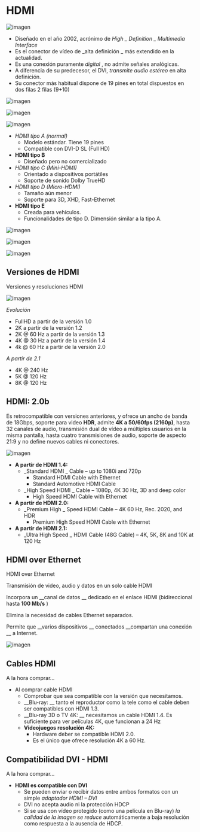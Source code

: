 # HDMI

![imagen](img/5_Conectores_de_v%C3%ADdeo_II_%28HDMI%2C_displayport%2Cthunderbolt%292.jpg)

* Diseñado en el año 2002, acrónimo de  _High _  _Definition_  _ Multimedia Interface_
* Es el conector de vídeo de  _alta definición _ más extendido en la actualidad\.
* Es una conexión puramente  _digital_ , no admite señales analógicas\.
* A diferencia de su predecesor, el DVI,  _transmite audio estéreo_  en alta definición\.
* Su conector más habitual dispone de  19 pines en total dispuestos en dos filas 2 filas \(9\+10\)

![imagen](img/5_Conectores_de_v%C3%ADdeo_II_%28HDMI%2C_displayport%2Cthunderbolt%293.jpg)

![imagen](img/5_Conectores_de_v%C3%ADdeo_II_%28HDMI%2C_displayport%2Cthunderbolt%294.jpg)

![imagen](img/5_Conectores_de_v%C3%ADdeo_II_%28HDMI%2C_displayport%2Cthunderbolt%295.png)

* _HDMI tipo A \(normal\)_
  * Modelo estándar\. Tiene 19 pines
  * Compatible con DVI\-D SL \(Full HD\)
* __HDMI tipo B__
  * Diseñado pero no comercializado
* _HDMI tipo C \(Mini\-HDMI\)_
  * Orientado a dispositivos portátiles
  * Soporte de sonido Dolby TrueHD
* _HDMI tipo D \(Micro\-HDMI\)_
  * Tamaño aún menor
  * Soporte para 3D, XHD, Fast\-Ethernet
* __HDMI tipo E__
  * Creada para vehículos\.
  * Funcionalidades de tipo D\. Dimensión similar a la tipo A\.

![imagen](img/5_Conectores_de_v%C3%ADdeo_II_%28HDMI%2C_displayport%2Cthunderbolt%296.png)

![imagen](img/5_Conectores_de_v%C3%ADdeo_II_%28HDMI%2C_displayport%2Cthunderbolt%297.png)

![imagen](img/5_Conectores_de_v%C3%ADdeo_II_%28HDMI%2C_displayport%2Cthunderbolt%298.gif)

## Versiones de HDMI

Versiones y resoluciones HDMI

![imagen](img/5_Conectores_de_v%C3%ADdeo_II_%28HDMI%2C_displayport%2Cthunderbolt%299.png)

_Evolución_

- FullHD a partir de la versión 1\.0
- 2K a partir de la versión 1\.2
- 2K @ 60 Hz a partir de la versión 1\.3
- 4K @ 30 Hz a partir de la versión 1\.4
- 4k @ 60 Hz a partir de la versión 2\.0

_A partir de 2\.1_

- 4K @ 240 Hz
- 5K @ 120 Hz
- 8K @ 120 Hz

## HDMI: 2\.0b

Es retrocompatible con versiones anteriores, y ofrece un ancho de banda de 18Gbps, soporte para video **HDR**, admite **4K a 50/60fps (2160p)**, hasta 32 canales de audio, transmisión dual de vídeo a múltiples usuarios en la misma pantalla, hasta cuatro transmisiones de audio, soporte de aspecto 21:9 y no define nuevos cables ni conectores.

![imagen](img/5_Conectores_de_v%C3%ADdeo_II_%28HDMI%2C_displayport%2Cthunderbolt%2910.jpg)

* __A partir de HDMI 1\.4:__
  * _Standard HDMI _ Cable – up to 1080i and 720p
    * Standard HDMI Cable with Ethernet
    * Standard Automotive HDMI Cable
  * _High Speed HDMI _ Cable – 1080p, 4K 30 Hz, 3D and deep color
    * High Speed HDMI Cable with Ethernet
* __A partir de HDMI 2\.0:__
  * _Premium High _ Speed HDMI Cable – 4K 60 Hz, Rec\. 2020, and HDR
    * Premium High Speed HDMI Cable with Ethernet
* __A partir de HDMI 2\.1:__
  * _Ultra High Speed _ HDMI Cable \(48G Cable\) – 4K, 5K, 8K and 10K at 120 Hz

## HDMI over Ethernet

HDMI over Ethernet

Transmisión de video, audio y datos en un solo cable HDMI

Incorpora un  __canal de datos __ dedicado en el enlace HDMI \(bidireccional hasta  __100 Mb/s__ \)

Elimina la necesidad de cables Ethernet separados\.

Permite que  __varios dispositivos __ conectados  __compartan una conexión __ a Internet\.

![imagen](img/5_Conectores_de_v%C3%ADdeo_II_%28HDMI%2C_displayport%2Cthunderbolt%2911.jpg)

## Cables HDMI

A la hora comprar…

* Al comprar cable HDMI
  * Comprobar que sea compatible con la versión que necesitamos\.
  * __Blu\-ray: __ tanto el reproductor como la tele como el cable deben ser compatibles con HDMI 1\.3\.
  * __Blu\-ray 3D o TV 4K: __ necesitamos un cable HDMI 1\.4\. Es suficiente para ver películas 4K, que funcionan a 24 Hz
  * __Videojuegos resolución 4K:__
    * Hardware deber se compatible HDMI 2\.0\.
    * Es el único que ofrece resolución 4K a 60 Hz\.

## Compatibilidad DVI - HDMI

A la hora comprar…

* __HDMI es compatible con DVI__
  * Se pueden enviar o recibir datos entre ambos formatos con un simple  _adaptador HDMI – DVI_
  * DVI no acepta audio ni la protección HDCP
  * Si se usa con vídeo protegido \(como una película en Blu\-ray\)  _la calidad de la imagen se reduce_  automáticamente a baja resolución como respuesta a la ausencia de HDCP\.